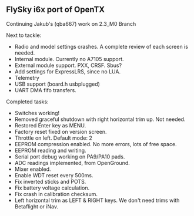 ## FlySky i6x port of OpenTX

Continuing Jakub's (qba667) work on 2.3_M0 Branch

Next to tackle:

* Radio and model settings crashes. A complete review of each screen is needed.
* Internal module. Currently no A7105 support.
* External module support. PXX, CRSF. Sbus?
* Add settings for ExpressLRS, since no LUA.
* Telemetry
* USB support (board.h usbplugged)
* UART DMA fifo transfers.

Completed tasks:

* Switches working!
* Removed graceful shutdown with right horizontal trim up. Not needed.
* Restored Enter key as MENU.
* Factory reset fixed on version screen.
* Throttle on left. Default mode: 2
* EEPROM compression enabled. No more errors, lots of free space.
* EEPROM reading and writing.
* Serial port debug working on PA9/PA10 pads.
* ADC readings implemented, from OpenGround.
* Mixer enabled.
* Enable WDT reset every 500ms.
* Fix inverted sticks and POTS.
* Fix battery voltage calculation.
* Fix crash in calibration checksum. 
* Left horizontal trim as LEFT & RIGHT keys. We don't need trims with Betaflight or iNav.
